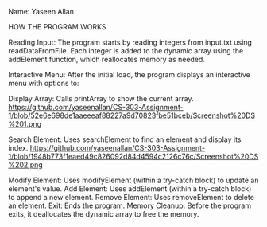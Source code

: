 Name: Yaseen Allan

HOW THE PROGRAM WORKS

Reading Input:
The program starts by reading integers from input.txt using readDataFromFile. Each integer is added to the dynamic array using the addElement function, which reallocates memory as needed.

Interactive Menu:
After the initial load, the program displays an interactive menu with options to:

Display Array: Calls printArray to show the current array.
https://github.com/yaseenallan/CS-303-Assignment-1/blob/52e6e698de1aaeeeaf88227a9d70823fbe51bceb/Screenshot%20DS%201.png

Search Element: Uses searchElement to find an element and display its index.
https://github.com/yaseenallan/CS-303-Assignment-1/blob/1948b773f1eaed49c826092d84d4594c2126c76c/Screenshot%20DS%202.png

Modify Element: Uses modifyElement (within a try-catch block) to update an element's value.
Add Element: Uses addElement (within a try-catch block) to append a new element.
Remove Element: Uses removeElement to delete an element.
Exit: Ends the program.
Memory Cleanup:
Before the program exits, it deallocates the dynamic array to free the memory.
